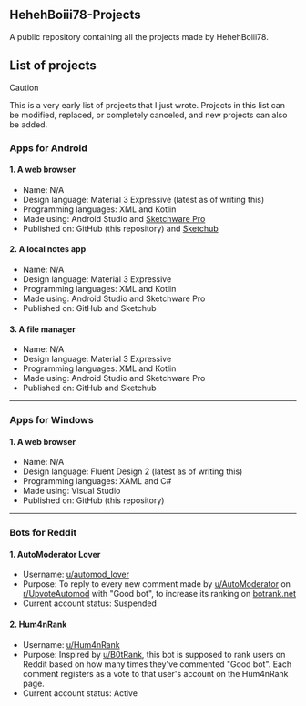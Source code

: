 ## HehehBoiii78-Projects
A public repository containing all the projects made by HehehBoiii78.
## List of projects
> [!CAUTION]
> This is a very early list of projects that I just wrote. Projects in this list can be modified, replaced, or completely canceled, and new projects can also be added.
### Apps for Android
#### 1. A web browser
* Name: N/A
* Design language: Material 3 Expressive (latest as of writing this)
* Programming languages: XML and Kotlin
* Made using: Android Studio and [Sketchware Pro](https://sketchware.pro)
* Published on: GitHub (this repository) and [Sketchub](https://web.sketchub.in/u/HehehBoiii78)
#### 2. A local notes app
* Name: N/A
* Design language: Material 3 Expressive
* Programming languages: XML and Kotlin
* Made using: Android Studio and Sketchware Pro
* Published on: GitHub and Sketchub
#### 3. A file manager
* Name: N/A
* Design language: Material 3 Expressive
* Programming languages: XML and Kotlin
* Made using: Android Studio and Sketchware Pro
* Published on: GitHub and Sketchub
***
### Apps for Windows
#### 1. A web browser
* Name: N/A
* Design language: Fluent Design 2 (latest as of writing this)
* Programming languages: XAML and C#
* Made using: Visual Studio
* Published on: GitHub (this repository)
***
### Bots for Reddit
#### 1. AutoModerator Lover
* Username: [u/automod_lover](https://www.reddit.com/u/automod_lover)
* Purpose: To reply to every new comment made by [u/AutoModerator](https://www.reddit.com/u/AutoModerator) on [r/UpvoteAutomod](https://www.reddit.com/r/UpvoteAutomod) with "Good bot", to increase its ranking on [botrank.net](https://botrank.net/bots/AutomModerator)
* Current account status: Suspended
#### 2. Hum4nRank
* Username: [u/Hum4nRank](https://www.reddit.com/u/Hum4nRank)
* Purpose: Inspired by [u/B0tRank](https://www.reddit.com/u/B0tRank), this bot is supposed to rank users on Reddit based on how many times they've commented "Good bot". Each comment registers as a vote to that user's account on the Hum4nRank page.
* Current account status: Active